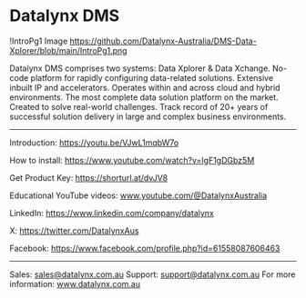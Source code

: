 # Datalynx DMS

!IntroPg1 Image https://github.com/Datalynx-Australia/DMS-Data-Xplorer/blob/main/IntroPg1.png

Datalynx DMS comprises two systems: Data Xplorer & Data Xchange.
No-code platform for rapidly configuring data-related solutions.
Extensive inbuilt IP and accelerators.
Operates within and across cloud and hybrid environments.
The most complete data solution platform on the market.
Created to solve real-world challenges. 
Track record of 20+ years of successful solution delivery in large and complex business environments. 
________________________________________

Introduction: https://youtu.be/VJwL1mqbW7o

How to install: https://www.youtube.com/watch?v=IgF1gDGbz5M

Get Product Key: https://shorturl.at/dvJV8

Educational YouTube videos: www.youtube.com/@DatalynxAustralia

LinkedIn: https://www.linkedin.com/company/datalynx  

X: https://twitter.com/DatalynxAus

Facebook: https://www.facebook.com/profile.php?id=61558087606463
________________________________________

Sales: sales@datalynx.com.au 
Support: support@datalynx.com.au
For more information: www.datalynx.com.au
